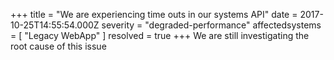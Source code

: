 +++
title = "We are experiencing time outs in our systems API"
date = 2017-10-25T14:55:54.000Z
severity = "degraded-performance"
affectedsystems = [
  "Legacy WebApp"
]
resolved = true
+++
We are still investigating the root cause of this issue